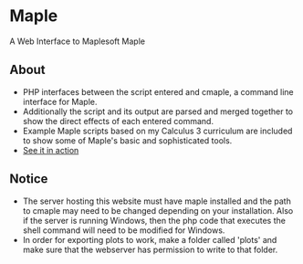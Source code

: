 # Maple
A Web Interface to Maplesoft Maple

## About
* PHP interfaces between the script entered and cmaple, a command line interface for Maple.
* Additionally the script and its output are parsed and merged together to show the direct effects of each entered command.
* Example Maple scripts based on my Calculus 3 curriculum are included to show some of Maple's basic and sophisticated tools.
* [See it in action](https://pavandayal.com/maple/)

## Notice
* The server hosting this website must have maple installed and the path to cmaple may need to be changed depending on your installation. Also if the server is running Windows, then the php code that executes the shell command will need to be modified for Windows.
* In order for exporting plots to work, make a folder called 'plots' and make sure that the webserver has permission to write to that folder.
